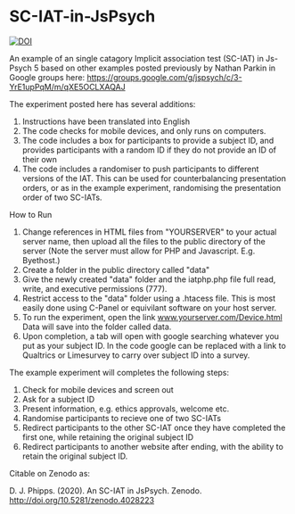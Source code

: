 # SC-IAT-in-JsPsych
<a href="https://zenodo.org/badge/latestdoi/295320913"><img src="https://zenodo.org/badge/295320913.svg" alt="DOI"></a>


An example of an single catagory Implicit association test (SC-IAT) in Js-Psych 5 based on other examples posted previously by Nathan Parkin in Google groups here: https://groups.google.com/g/jspsych/c/3-YrE1upPqM/m/qXE5OCLXAQAJ

The experiment posted here has several additions:

1. Instructions have been translated into English
2. The code checks for mobile devices, and only runs on computers. 
3. The code includes a box for participants to provide a subject ID, and provides participants with a random ID if they do not provide an ID of their own
4. The code includes a randomiser to push participants to different versions of the IAT. This can be used for counterbalancing presentation orders, or as in the example experiment, randomising the presentation order of two SC-IATs.



How to Run
1. Change references in HTML files from "YOURSERVER" to your actual server name, then upload all the files to the public directory of the server (Note the server must allow for PHP and Javascript. E.g. Byethost.)
2. Create a folder in the public directory called "data"
3. Give the newly created "data" folder and the iatphp.php file full read, write, and executive permissions (777).
4. Restrict access to the "data" folder using a .htacess file. This is most easily done using C-Panel or equivilant software on your host server.
5. To run the experiment, open the link www.yourserver.com/Device.html Data will save into the folder called data.
6. Upon completion, a tab will open with google searching whatever you put as your subject ID. In the code google can be replaced with a link to Qualtrics or Limesurvey to carry over subject ID into a survey. 


The example experiment will completes the following steps:
1. Check for mobile devices and screen out
2. Ask for a subject ID
3. Present information, e.g. ethics approvals, welcome etc.
4. Randomise participants to recieve one of two SC-IATs
5. Redirect participants to the other SC-IAT once they have completed the first one, while retaining the original subject ID
6. Redirect participants to another website after ending, with the ability to retain the original subject ID. 

Citable on Zenodo as:

D. J. Phipps. (2020). An SC-IAT in JsPsych. Zenodo. http://doi.org/10.5281/zenodo.4028223
